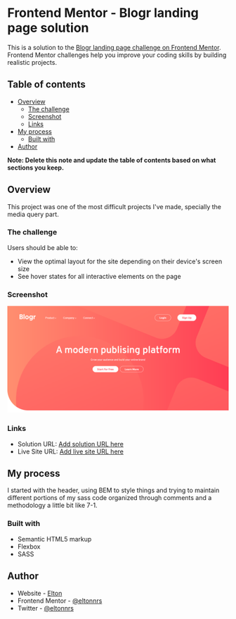# Frontend Mentor - Blogr landing page solution

This is a solution to the [Blogr landing page challenge on Frontend Mentor](https://www.frontendmentor.io/challenges/blogr-landing-page-EX2RLAApP). Frontend Mentor challenges help you improve your coding skills by building realistic projects. 

## Table of contents

- [Overview](#overview)
  - [The challenge](#the-challenge)
  - [Screenshot](#screenshot)
  - [Links](#links)
- [My process](#my-process)
  - [Built with](#built-with)
- [Author](#author)


**Note: Delete this note and update the table of contents based on what sections you keep.**

## Overview
This project was one of the most difficult projects I've made, specially the media query part.

### The challenge

Users should be able to:

- View the optimal layout for the site depending on their device's screen size
- See hover states for all interactive elements on the page

### Screenshot

![](./design/my-version.png)

### Links

- Solution URL: [Add solution URL here](https://www.frontendmentor.io/challenges/blogr-landing-page-EX2RLAApP/hub/blogr-landing-page-with-sass-glq6DHO5W)
- Live Site URL: [Add live site URL here](https://eltonnrs.github.io/blogr-landing-page-main/)

## My process

I started with the header, using BEM to style things and trying to maintain different portions
of my sass code organized through comments and a methodology a little bit like 7-1.

### Built with

- Semantic HTML5 markup
- Flexbox
- SASS

## Author

- Website - [Elton](https://eltonnrs.github.io/Portfolio/)
- Frontend Mentor - [@eltonnrs](https://www.frontendmentor.io/profile/eltonnrs)
- Twitter - [@eltonnrs](https://www.twitter.com/eltonnrs)

